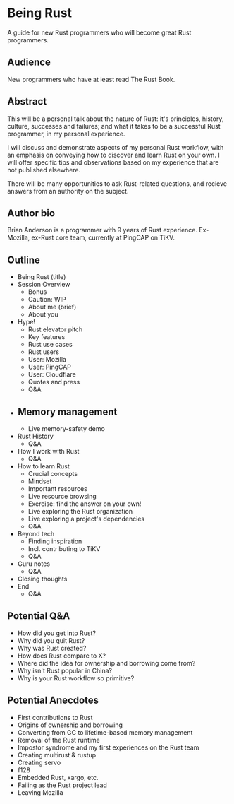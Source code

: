 # Being Rust

A guide for new Rust programmers who will become great Rust programmers.


## Audience

New programmers who have at least read The Rust Book.


## Abstract

This will be a personal talk about the nature of Rust: it's principles,
history, culture, successes and failures; and what it takes to be
a successful Rust programmer, in my personal experience.

I will discuss and demonstrate aspects of my personal Rust workflow, with an
emphasis on conveying how to discover and learn Rust on your own. I will offer
specific tips and observations based on my experience that are not published
elsewhere.

There will be many opportunities to ask Rust-related questions, and recieve
answers from an authority on the subject.


## Author bio

Brian Anderson is a programmer with 9 years of Rust experience. Ex-Mozilla,
ex-Rust core team, currently at PingCAP on TiKV.


## Outline

* Being Rust (title)
* Session Overview
  * Bonus
  * Caution: WIP
  * About me (brief)
  * About you
* Hype!
  * Rust elevator pitch
  * Key features
  * Rust use cases
  * Rust users
  * User: Mozilla
  * User: PingCAP
  * User: Cloudflare
  - Quotes and press
  - Q&A
- Memory management
  - 
  - Live memory-safety demo
- Rust History
  - Q&A
- How I work with Rust
  - Q&A
- How to learn Rust
  - Crucial concepts
  - Mindset
  - Important resources
  - Live resource browsing
  - Exercise: find the answer on your own!
  - Live exploring the Rust organization
  - Live exploring a project's dependencies
  - Q&A
- Beyond tech
  - Finding inspiration
  - Incl. contributing to TiKV
  - Q&A
- Guru notes
  - Q&A
- Closing thoughts
- End
  - Q&A


## Potential Q&A

- How did you get into Rust?
- Why did you quit Rust?
- Why was Rust created?
- How does Rust compare to X?
- Where did the idea for ownership and borrowing come from?
- Why isn't Rust popular in China?
- Why is your Rust workflow so primitive?


## Potential Anecdotes

- First contributions to Rust
- Origins of ownership and borrowing
- Converting from GC to lifetime-based memory management
- Removal of the Rust runtime
- Impostor syndrome and my first experiences on the Rust team
- Creating multirust & rustup
- Creating servo
- f128
- Embedded Rust, xargo, etc.
- Failing as the Rust project lead
- Leaving Mozilla

<!--

todo: put anecdotes everywhere

-->
